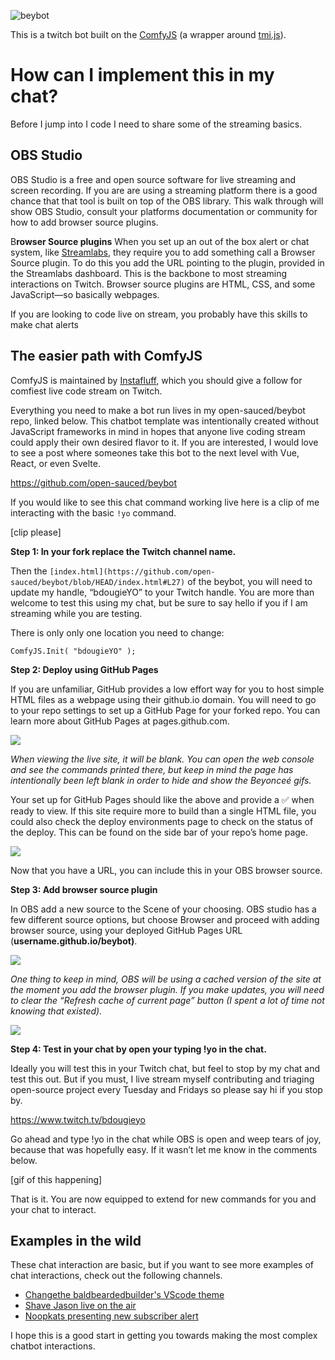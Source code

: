 
![beybot](https://user-images.githubusercontent.com/5713670/86497808-eb7e5f00-bd37-11ea-8cc4-4765e91d2065.png)

This is a twitch bot built on the [ComfyJS](https://github.com/instafluff/ComfyJS) (a wrapper around [tmi.js](https://github.com/tmijs/tmi.js)).

# How can I implement this in my chat?

Before I jump into I code I need to share some of the streaming basics.

## OBS Studio

OBS Studio is a free and open source software for live streaming and screen recording. If you are are using a streaming platform there is a good chance that that tool is built on top of the OBS library. This walk through will show OBS Studio, consult your platforms documentation or community for how to add browser source plugins.

B**rowser Source plugins**
When you set up an out of the box alert or chat system, like [Streamlabs](https://streamlabs.com/), they require you to add something call a Browser Source plugin. To do this you add the URL pointing to the plugin, provided in the Streamlabs dashboard. This is the backbone to most streaming interactions on Twitch. Browser source plugins are HTML, CSS, and some JavaScript—so basically webpages. 

If you are looking to code live on stream, you probably have this skills to make chat alerts  

## The easier path with ComfyJS

ComfyJS is maintained by [Instafluff](https://www.twitch.tv/instafluff), which you should give a follow for comfiest live code stream on Twitch. 

Everything you need to make a bot run lives in my open-sauced/beybot repo, linked below. This chatbot template was intentionally created without JavaScript frameworks in mind in hopes that anyone live coding stream could apply their own desired flavor to it. If you are interested, I would love to see a post where someones take this bot to the next level with Vue, React, or even Svelte.

https://github.com/open-sauced/beybot


If you would like to see this chat command working live here is a clip of me interacting with the basic `!yo` command.

[clip please]

**Step 1: In your fork replace the Twitch channel name.**

Then the `[index.html](https://github.com/open-sauced/beybot/blob/HEAD/index.html#L27)`  of the beybot, you will need to update my handle, “bdougieYO” to your Twitch handle. You are more than welcome to test this using my chat, but be sure to say hello if you if I am streaming while you are testing. 

There is only only one location you need to change:


    ComfyJS.Init( "bdougieYO" );

**Step 2: Deploy using GitHub Pages**

If you are unfamiliar, GitHub provides a low effort way for you to host simple HTML files as a webpage using their github.io domain. You will need to go to your repo settings to set up a GitHub Page for your forked repo. You can learn more about GitHub Pages at pages.github.com.

![](https://paper-attachments.dropbox.com/s_202334A481577855209C92DA29E80CC6349876B8BAA86FB00EF2859B2EC0BDD6_1594016982976_Screenshot+2020-07-05+23.27.44.png)


*When viewing the live site, it will be blank. You can open the web console and see the commands printed there, but keep in mind the page has intentionally been left blank in order to hide and show the Beyonceé gifs.* 

Your set up for GitHub Pages should like the above and provide a ✅ when ready to view.  If this site require more to build than a single HTML file, you could also check the deploy environments page to check on the status of the deploy.  This can be found on the side bar of your repo’s home page.

![](https://paper-attachments.dropbox.com/s_202334A481577855209C92DA29E80CC6349876B8BAA86FB00EF2859B2EC0BDD6_1594017161655_Screenshot+2020-07-05+23.31.52.png)


Now that you have a URL, you can include this in your OBS browser source. 

**Step 3: Add browser source plugin**

In OBS add a new source to the Scene of your choosing. OBS studio has a few different source options, but choose Browser and proceed with adding browser source, using your deployed GitHub Pages URL (**username.github.io/beybot)**.  

![](https://paper-attachments.dropbox.com/s_202334A481577855209C92DA29E80CC6349876B8BAA86FB00EF2859B2EC0BDD6_1593994390643_Screenshot+2020-07-05+17.12.55.png)


*One thing to keep in mind, OBS will be using a cached version of the site at the moment you add the browser plugin. If you make updates, you will need to clear the “Refresh cache of current page” button (I spent a lot of time not knowing that existed).* 

![](https://paper-attachments.dropbox.com/s_202334A481577855209C92DA29E80CC6349876B8BAA86FB00EF2859B2EC0BDD6_1594017692929_Screenshot+2020-07-05+23.41.25.png)


**Step 4: Test in your chat by open your typing !yo in the chat.**

Ideally you will test this in your Twitch chat, but feel to stop by my chat and test this out. But if you must, I live stream myself contributing and triaging open-source project every Tuesday and Fridays so please say hi if you stop by.


https://www.twitch.tv/bdougieyo


Go ahead and type !yo in the chat while OBS is open and weep tears of joy, because that was hopefully easy. If it wasn’t let me know in the comments below. 

[gif of this happening]

That is it. You are now equipped to extend for new commands for you and your chat to interact. 

## Examples in the wild

These chat interaction are basic, but if you want to see more examples of chat interactions, check out the following channels. 


- [Changethe baldbeardedbuilder's VScode theme](https://www.twitch.tv/baldbeardedbuilder/clip/TangibleKathishFriesRuleFive?filter=clips&range=7d&sort=time)
- [Shave Jason live on the air](https://www.twitch.tv/jlengstorf/clip/JollyBlushingMacaroniCoolCat?filter=clips&range=30d&sort=time)
- [Noopkats presenting new subscriber alert](https://www.twitch.tv/noopkat/clip/MoldyBitterTriangleWholeWheat?filter=clips&range=30d&sort=time) 

I hope this is a good start in getting you towards making the most complex chatbot interactions.


